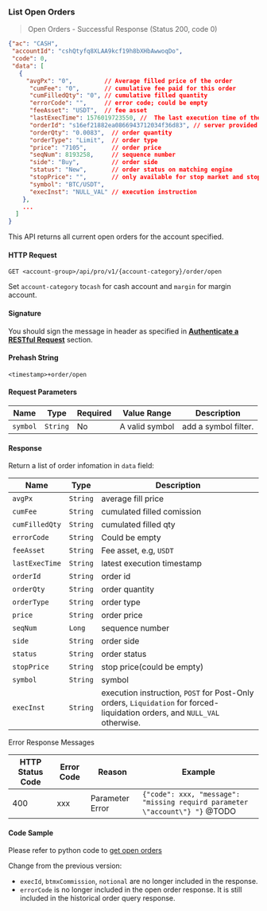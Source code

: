 ### 
### List Open Orders

> Open Orders - Successful Response (Status 200, code 0)

```json
{"ac": "CASH",
 "accountId": "cshQtyfq8XLAA9kcf19h8bXHbAwwoqDo",
 "code": 0,
 "data": [
   {
     "avgPx": "0",         // Average filled price of the order   
      "cumFee": "0",       // cumulative fee paid for this order
      "cumFilledQty": "0", // cumulative filled quantity
      "errorCode": "",     // error code; could be empty
      "feeAsset": "USDT",  // fee asset
      "lastExecTime": 1576019723550, //  The last execution time of the order
      "orderId": "s16ef21882ea0866943712034f36d83", // server provided orderId
      "orderQty": "0.0083",  // order quantity
      "orderType": "Limit",  // order type
      "price": "7105",       // order price
      "seqNum": 8193258,     // sequence number
      "side": "Buy",         // order side
      "status": "New",       // order status on matching engine
      "stopPrice": "",       // only available for stop market and stop limit orders; otherwise empty 
      "symbol": "BTC/USDT",
      "execInst": "NULL_VAL" // execution instruction
    },
    ...
  ]
}
```

This API returns all current open orders for the account specified. 

#### HTTP Request

`GET <account-group>/api/pro/v1/{account-category}/order/open`

Set `account-category` to`cash` for cash account and `margin` for margin account. 

#### Signature

You should sign the message in header as specified in [**Authenticate a RESTful Request**](#sign-a-request) section.

#### Prehash String

`<timestamp>+order/open`


#### Request Parameters

Name       | Type      | Required | Value Range     | Description
-----------| --------- | -------- | --------------- | ---------------
`symbol`   | `String`  |  No      | A valid symbol  | add a symbol filter.


#### Response

Return a list of order infomation in `data` field:

Name           | Type     | Description
---------------|----------|-------------- 
`avgPx`        | `String` | average fill price
`cumFee`       | `String` | cumulated filled comission
`cumFilledQty` | `String` | cumulated filled qty
`errorCode`    | `String` | Could be empty
`feeAsset`     | `String` | Fee asset, e.g, `USDT`
`lastExecTime` | `String` | latest execution timestamp
`orderId`      | `String` | order id
`orderQty`     | `String` | order quantity
`orderType`    | `String` | order type
`price`        | `String` | order price
`seqNum`       | `Long`   | sequence number
`side`         | `String` | order side
`status`       | `String` | order status
`stopPrice`    | `String` | stop price(could be empty)
`symbol`       | `String` | symbol
`execInst`     | `String` | execution instruction, `POST` for Post-Only orders, `Liquidation` for forced-liquidation orders, and `NULL_VAL` otherwise.


Error Response Messages

HTTP Status Code | Error Code | Reason           | Example
---------------- | ---------- | ---------------- | ----------------------------------------------------------------------
400              | xxx        | Parameter Error  | `{"code": xxx, "message": "missing requird parameter \"account\"} "}`  @TODO

#### Code Sample

Please refer to python code to [get open orders](https://github.com/ascendex/ascendex-pro-api-demo/blob/master/python/order_query.py)

Change from the previous version:

* `execId`, `btmxCommission`, `notional` are no longer included in the response. 
* `errorCode` is no longer included in the open order response. It is still included in the historical order query response.

